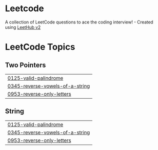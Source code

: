 # Leetcode
A collection of LeetCode questions to ace the coding interview! - Created using [LeetHub v2](https://github.com/arunbhardwaj/LeetHub-2.0)

<!---LeetCode Topics Start-->
# LeetCode Topics
## Two Pointers
|  |
| ------- |
| [0125-valid-palindrome](https://github.com/harshitpandeyy01/Leetcode/tree/master/0125-valid-palindrome) |
| [0345-reverse-vowels-of-a-string](https://github.com/harshitpandeyy01/Leetcode/tree/master/0345-reverse-vowels-of-a-string) |
| [0953-reverse-only-letters](https://github.com/harshitpandeyy01/Leetcode/tree/master/0953-reverse-only-letters) |
## String
|  |
| ------- |
| [0125-valid-palindrome](https://github.com/harshitpandeyy01/Leetcode/tree/master/0125-valid-palindrome) |
| [0345-reverse-vowels-of-a-string](https://github.com/harshitpandeyy01/Leetcode/tree/master/0345-reverse-vowels-of-a-string) |
| [0953-reverse-only-letters](https://github.com/harshitpandeyy01/Leetcode/tree/master/0953-reverse-only-letters) |
<!---LeetCode Topics End-->